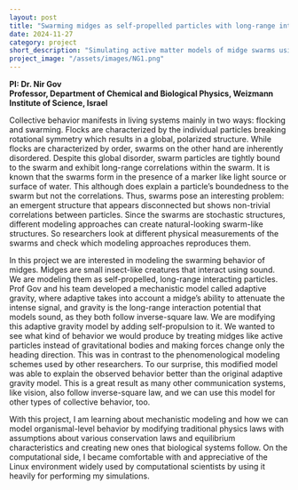```yaml
---
layout: post
title: "Swarming midges as self-propelled particles with long-range interaction"
date: 2024-11-27
category: project
short_description: "Simulating active matter models of midge swarms using a modified gravitational potential to model acoustic interactions to verify if the model can better reproduce the core dynamics of the swarms."
project_image: "/assets/images/NG1.png"
---
```


**PI: Dr. Nir Gov\
Professor, Department of Chemical and Biological Physics, Weizmann Institute of Science, Israel**

Collective behavior manifests in living systems mainly in two ways: flocking and swarming. Flocks are characterized by the individual particles breaking rotational symmetry which results in a global, polarized structure. While flocks are characterized by order, swarms on the other hand are inherently disordered. Despite this global disorder, swarm particles are tightly bound to the swarm and exhibit long-range correlations within the swarm. It is known that the swarms form in the presence of a marker like light source or surface of water. This although does explain a particle’s boundedness to the swarm but not the correlations. Thus, swarms pose an interesting problem: an emergent structure that appears disconnected but shows non-trivial correlations between particles. Since the swarms are stochastic structures, different modeling approaches can create natural-looking swarm-like structures. So researchers look at different physical measurements of the swarms and check which modeling approaches reproduces them.

In this project we are interested in modeling the swarming behavior of midges. Midges are small insect-like creatures that interact using sound. We are modeling them as self-propelled, long-range interacting particles. Prof Gov and his team developed a mechanistic model called adaptive gravity, where adaptive takes into account a midge’s ability to attenuate the intense signal, and gravity is the long-range interaction potential that models sound, as they both follow inverse-square law. We are modifying this adaptive gravity model by adding self-propulsion to it. We wanted to see what kind of behavior we would produce by treating midges like active particles instead of gravitational bodies and making forces change only the heading direction. This was in contrast to the phenomenological modeling schemes used by other researchers. To our surprise, this modified model was able to explain the observed behavior better than the original adaptive gravity model. This is a great result as many other communication systems, like vision, also follow inverse-square law, and we can use this model for other types of collective behavior, too. 

With this project, I am learning about mechanistic modeling and how we can model organismal-level behavior by modifying traditional physics laws with assumptions about various conservation laws and equilibrium characteristics and creating new ones that biological systems follow. On the computational side, I became comfortable with and appreciative of the Linux environment widely used by computational scientists by using it heavily for performing my simulations. 